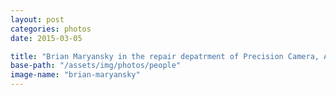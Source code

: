 ```yaml
---
layout: post
categories: photos
date: 2015-03-05

title: "Brian Maryansky in the repair depatrment of Precision Camera, Austin, Texas"
base-path: "/assets/img/photos/people"
image-name: "brian-maryansky"
---
```

